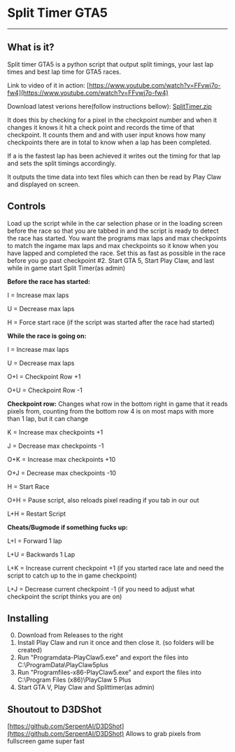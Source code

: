 # Split Timer GTA5
---
## What is it?
Split timer GTA5 is a python script that output split timings, your last lap times and best lap time for GTA5 races. 

Link to video of it in action: [https://www.youtube.com/watch?v=FFvwj7o-fw4](https://www.youtube.com/watch?v=FFvwj7o-fw4)

Download latest verions here(follow instructions bellow): [SplitTimer.zip](https://drive.google.com/u/0/uc?export=download&id=1PghXbmV3eSt5vVFN0ZCdl-KXdKVZZJVV)


It does this by checking for a pixel in the checkpoint number and when it changes it knows it hit a check point and records the time of that checkpoint. It counts them and and with user input knows how many checkpoints there are in total to know when a lap has been completed. 

If a is the fastest lap has been achieved it writes out the timing for that lap and sets the split timings accordingly. 

It outputs the time data into text files which can then be read by Play Claw and displayed on screen.

## Controls

Load up the script while in the car selection phase or in the loading screen before the race so that you are tabbed in and the script is ready to detect the race has started.
You want the programs max laps and max checkpoints to match the ingame max laps and max checkpoints so it know when you have lapped and completed the race. Set this as fast as possible in the race before you go past checkpoint #2.
Start GTA 5, Start Play Claw, and last while in game start Split Timer(as admin)

**Before the race has started:**

I = Increase max laps

U = Decrease max laps

H = Force start race (if the script was started after the race had started)

**While the race is going on:**

I = Increase max laps

U = Decrease max laps

O+I = Checkpoint Row +1

O+U = Checkpoint Row -1

**Checkpoint row:**
Changes what row in the bottom right in game that it reads pixels from, counting from the bottom row 4 is on most maps with more than 1 lap, but it can change

K = Increase max checkpoints +1

J = Decrease max checkpoints -1

O+K = Increase max checkpoints +10

O+J = Decrease max checkpoints -10

H = Start Race

O+H = Pause script, also reloads pixel reading if you tab in our out

L+H = Restart Script

**Cheats/Bugmode if something fucks up:**

L+I = Forward 1 lap

L+U = Backwards 1 Lap

L+K = Increase current checkpoint +1 (if you started race late and need the script to catch up to the in game checkpoint)

L+J = Decrease current checkpoint -1 (if you need to adjust what checkpoint the script thinks you are on)

## Installing

0. Download from Releases to the right
1. Install Play Claw and run it once and then close it. (so folders will be created)
2. Run "Programdata-PlayClaw5.exe" and export the files into C:\ProgramData\PlayClaw5plus
3. Run "Programfiles-x86-PlayClaw5.exe" and export the files into C:\Program Files (x86)\PlayClaw 5 Plus
4. Start GTA V, Play Claw and Splittimer(as admin)

## Shoutout to D3DShot

[https://github.com/SerpentAI/D3DShot](https://github.com/SerpentAI/D3DShot)
Allows to grab pixels from fullscreen game super fast

